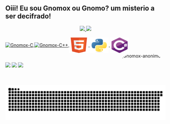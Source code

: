 ## Oiii! Eu sou Gnomox ou Gnomo? um misterio a ser decifrado!

<div align="center">
  <a href="https://github.com/DevGnomox">
  <img height="160em" src="https://github-readme-stats.vercel.app/api?username=DevGnomox&show_icons=true&theme=midnight-purple&include_all_commits=true&count_private=true"/>
  <img height="150em" src="https://github-readme-stats.vercel.app/api/top-langs/?username=DevGnomox&layout=compact&langs_count=7&theme=midnight-purple"/>
</div>
<div style="display: inline_block"><br>
  <img align="center" alt="Gnomox-C" height="50" width="60" src="https://cdn.jsdelivr.net/gh/devicons/devicon/icons/c/c-original.svg">
  <img align="center" alt="Gnomox-C++" height="50" width="60" src="https://cdn.jsdelivr.net/gh/devicons/devicon/icons/cplusplus/cplusplus-original.svg">
  <img align="center" alt="Gnomox-HTML" height="50" width="60" src="https://raw.githubusercontent.com/devicons/devicon/master/icons/html5/html5-original.svg">
  <img align="center" alt="Gnomox-Python" height="50" width="60" src="https://raw.githubusercontent.com/devicons/devicon/master/icons/python/python-original.svg">
  <img align="center" alt="Gnomox-Csharp" height="50" width="60" src="https://raw.githubusercontent.com/devicons/devicon/master/icons/csharp/csharp-original.svg">
  <img align="right" alt="Gnomox-anonimous" height="100" style="border-radius:50px;" src="https://i.pinimg.com/originals/31/ea/19/31ea19746dd0bcbee7a971b62a268d48.gif">
</div>

  ##

  <div> 
  <a href="https://www.youtube.com/c/GnomoxOficial" target="_blank"><img src="https://img.shields.io/badge/YouTube-FF0000?style=for-the-badge&logo=youtube&logoColor=white" target="_blank"></a>
 <a href="https://discord.gg/YPk4Uy9cNK" target="_blank"><img src="https://img.shields.io/badge/Discord-7289DA?style=for-the-badge&logo=discord&logoColor=white" target="_blank"></a> 
   <a href="https://github.com/DevGnomox" target="_blank"><img src="https://img.shields.io/badge/GitHub-100000?style=for-the-badge&logo=github&logoColor=white" target="_blank"></a>
</div>
  
  ![Snake animation](https://github.com/DevGnomox/DevGnomox/blob/output/github-contribution-grid-snake.svg)
